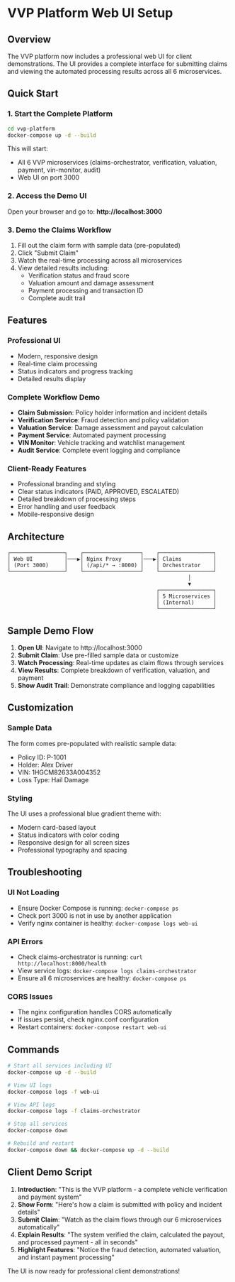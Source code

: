 # VVP Platform Web UI Setup

## Overview
The VVP platform now includes a professional web UI for client demonstrations. The UI provides a complete interface for submitting claims and viewing the automated processing results across all 6 microservices.

## Quick Start

### 1. Start the Complete Platform
```bash
cd vvp-platform
docker-compose up -d --build
```

This will start:
- All 6 VVP microservices (claims-orchestrator, verification, valuation, payment, vin-monitor, audit)
- Web UI on port 3000

### 2. Access the Demo UI
Open your browser and go to: **http://localhost:3000**

### 3. Demo the Claims Workflow
1. Fill out the claim form with sample data (pre-populated)
2. Click "Submit Claim" 
3. Watch the real-time processing across all microservices
4. View detailed results including:
   - Verification status and fraud score
   - Valuation amount and damage assessment
   - Payment processing and transaction ID
   - Complete audit trail

## Features

### Professional UI
- Modern, responsive design
- Real-time claim processing
- Status indicators and progress tracking
- Detailed results display

### Complete Workflow Demo
- **Claim Submission**: Policy holder information and incident details
- **Verification Service**: Fraud detection and policy validation
- **Valuation Service**: Damage assessment and payout calculation
- **Payment Service**: Automated payment processing
- **VIN Monitor**: Vehicle tracking and watchlist management
- **Audit Service**: Complete event logging and compliance

### Client-Ready Features
- Professional branding and styling
- Clear status indicators (PAID, APPROVED, ESCALATED)
- Detailed breakdown of processing steps
- Error handling and user feedback
- Mobile-responsive design

## Architecture

```
┌─────────────────┐    ┌──────────────────┐    ┌─────────────────┐
│ Web UI          │───▶│ Nginx Proxy      │───▶│ Claims          │
│ (Port 3000)     │    │ (/api/* → :8000) │    │ Orchestrator    │
└─────────────────┘    └──────────────────┘    └─────────────────┘
                                                         │
                                                         ▼
                                               ┌─────────────────┐
                                               │ 5 Microservices │
                                               │ (Internal)      │
                                               └─────────────────┘
```

## Sample Demo Flow

1. **Open UI**: Navigate to http://localhost:3000
2. **Submit Claim**: Use pre-filled sample data or customize
3. **Watch Processing**: Real-time updates as claim flows through services
4. **View Results**: Complete breakdown of verification, valuation, and payment
5. **Show Audit Trail**: Demonstrate compliance and logging capabilities

## Customization

### Sample Data
The form comes pre-populated with realistic sample data:
- Policy ID: P-1001
- Holder: Alex Driver
- VIN: 1HGCM82633A004352
- Loss Type: Hail Damage

### Styling
The UI uses a professional blue gradient theme with:
- Modern card-based layout
- Status indicators with color coding
- Responsive design for all screen sizes
- Professional typography and spacing

## Troubleshooting

### UI Not Loading
- Ensure Docker Compose is running: `docker-compose ps`
- Check port 3000 is not in use by another application
- Verify nginx container is healthy: `docker-compose logs web-ui`

### API Errors
- Check claims-orchestrator is running: `curl http://localhost:8000/health`
- View service logs: `docker-compose logs claims-orchestrator`
- Ensure all 6 microservices are healthy: `docker-compose ps`

### CORS Issues
- The nginx configuration handles CORS automatically
- If issues persist, check nginx.conf configuration
- Restart containers: `docker-compose restart web-ui`

## Commands

```bash
# Start all services including UI
docker-compose up -d --build

# View UI logs
docker-compose logs -f web-ui

# View API logs
docker-compose logs -f claims-orchestrator

# Stop all services
docker-compose down

# Rebuild and restart
docker-compose down && docker-compose up -d --build
```

## Client Demo Script

1. **Introduction**: "This is the VVP platform - a complete vehicle verification and payment system"
2. **Show Form**: "Here's how a claim is submitted with policy and incident details"
3. **Submit Claim**: "Watch as the claim flows through our 6 microservices automatically"
4. **Explain Results**: "The system verified the claim, calculated the payout, and processed payment - all in seconds"
5. **Highlight Features**: "Notice the fraud detection, automated valuation, and instant payment processing"

The UI is now ready for professional client demonstrations!

